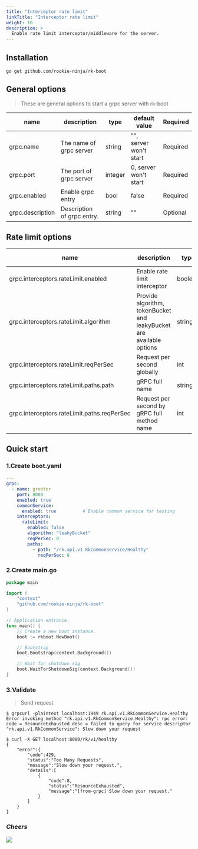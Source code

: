 ```yaml
---
title: "Interceptor rate limit"
linkTitle: "Interceptor rate limit"
weight: 10
description: >
  Enable rate limit interceptor/middleware for the server.
---
```


## Installation
```shell script
go get github.com/rookie-ninja/rk-boot
```

## General options
> These are general options to start a grpc server with rk-boot

| name | description | type | default value | Required |
| ------ | ------ | ------ | ------ | ------ |
| grpc.name | The name of grpc server | string | "", server won't start | Required |
| grpc.port | The port of grpc server | integer | 0, server won't start | Required |
| grpc.enabled | Enable grpc entry | bool | false | Required |
| grpc.description | Description of grpc entry. | string | "" | Optional |

## Rate limit options
| name | description | type | default value |
| ------ | ------ | ------ | ------ |
| grpc.interceptors.rateLimit.enabled | Enable rate limit interceptor | boolean | false |
| grpc.interceptors.rateLimit.algorithm | Provide algorithm, tokenBucket and leakyBucket are available options | string | tokenBucket |
| grpc.interceptors.rateLimit.reqPerSec | Request per second globally | int | 0 |
| grpc.interceptors.rateLimit.paths.path | gRPC full name | string | "" |
| grpc.interceptors.rateLimit.paths.reqPerSec | Request per second by gRPC full method name | int | 0 |

## Quick start
### 1.Create boot.yaml
```yaml
---
grpc:
  - name: greeter
    port: 8080
    enabled: true
    commonService:
      enabled: true          # Enable common service for testing
    interceptors:
      rateLimit:
        enabled: false
        algorithm: "leakyBucket"
        reqPerSec: 0
        paths:
          - path: "/rk.api.v1.RkCommonService/Healthy"
            reqPerSec: 0
```

### 2.Create main.go
```go
package main

import (
	"context"
	"github.com/rookie-ninja/rk-boot"
)

// Application entrance.
func main() {
	// Create a new boot instance.
	boot := rkboot.NewBoot()

	// Bootstrap
	boot.Bootstrap(context.Background())

	// Wait for shutdown sig
	boot.WaitForShutdownSig(context.Background())
}
```

### 3.Validate
> Send request

```shell script
$ grpcurl -plaintext localhost:1949 rk.api.v1.RkCommonService.Healthy
Error invoking method "rk.api.v1.RkCommonService.Healthy": rpc error: code = ResourceExhausted desc = failed to query for service descriptor "rk.api.v1.RkCommonService": Slow down your request
```

```shell script
$ curl -X GET localhost:8080/rk/v1/healthy
{
    "error":{
        "code":429,
        "status":"Too Many Requests",
        "message":"Slow down your request.",
        "details":[
            {
                "code":8,
                "status":"ResourceExhausted",
                "message":"[from-grpc] Slow down your request."
            }
        ]
    }
}
```

### _**Cheers**_
![](/bootstrapper/user-guide/cheers.png)


